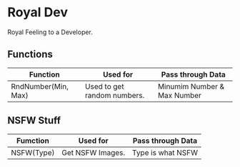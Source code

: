 # Royal Dev

Royal Feeling to a Developer.


## Functions

|Function|Used for|Pass through Data|
|--------|----------|-----------------|
|RndNumber(Min, Max)|Used to get random numbers.|Minumim Number & Max Number|


## NSFW Stuff

|Fumction|Used for|Pass through Data|
|--------|----------|-----------------|
|NSFW(Type)|Get NSFW Images.|Type is what NSFW|

